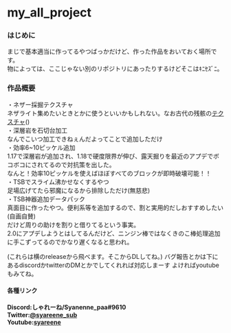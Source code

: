 # my_all_project

### はじめに
まじで基本適当に作ってるやつばっかだけど、作った作品をおいておく場所です。  
物によっては、ここじゃない別のリポジトリにあったりするけどそこはｷﾆｾｽﾞﾆ。  

### 作品概要

・ネザー採掘テクスチャ  
ネザライト集めたいときとかに使うといいかもしれない。なお古代の残骸の[テクスチャ](https://cdn.discordapp.com/attachments/782211762488344596/923581341457580082/thinking_paa_migi.png)()  
・深層岩を石切台加工  
なんでこいつ加工できねぇんだよってことで追加しただけ  
・効率6~10ピッケル追加  
1.17で深層岩が追加され、1.18で硬度限界が伸び、露天掘りを最近のアプデでボコボコにされてるので対抗策を出した。  
なんと！効率10ピッケルを使えばほぼすべてのブロックが即時破壊可能！！  
・TSBでスライム沸かせなくするやつ  
足場広げてたら邪魔になるから排除しただけ(無慈悲)  
・TSB神器追加データパック  
真面目に作ったやつ。便利系等を追加するので、割と実用的だしおすすめしたい(自画自賛)  
だけど周りの助けを割りと借りてるという事実。  
2.0にアプデしようとはしてるんだけど、ニンジン棒ではなくきのこ棒処理追加に手こずってるのでかなり遅くなると思われ。  

(これらは横のreleaseから飛べます。そこからDLしてね。)
バグ報告とかは下にあるdiscordかtwitterのDMとかでしてくれれば対応しまーす
よければyoutubeもみてね。

#### 各種リンク
**Discord:しゃれーね/Syanenne_paa#9610**  
**Twitter:[@syareene_sub](https://twitter.com/syareene_sub)**  
**Youtube:[syareene](https://www.youtube.com/channel/UCEkrurmdo7i-JOxKAMMcyTg)**  
